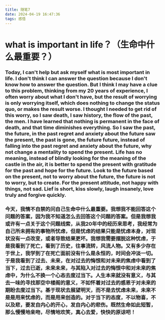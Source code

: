 ```yaml
---
title: 随笔7
date: 2024-04-19 16:47:36
tags: 感悟
---
```


# what is important in life？（生命中什么最重要？）

### Today, I can't help but ask myself what is most important in life. I don't think I can answer the question because I don't know how to answer the question. But I think I may have a clue to this problem, thinking from my 20 years of experience, I often worry about what I don't have, but the result of worrying is only worrying itself, which does nothing to change the status quo, or makes the result worse. I thought I needed to get rid of this worry, so I saw death, I saw history, the flow of the past, the men. I have learned that nothing is permanent in the face of death, and that time diminishes everything. So I saw the past, the future, in the past regret and anxiety about the future saw the present, the past is gone, the future future, instead of falling into the past regret and anxiety about the future, why not change a mentality to spend the present. Life has no meaning, instead of blindly looking for the meaning of the castle in the air, it is better to spend the present with gratitude for the past and hope for the future. Look to the future based on the present, not to worry about the future, the future is not to worry, but to create. For the present attitude, not happy with things, not sad. Lief is short, kiss slowly, laugh insanely, love truly and forgive quickly.

### 今天，我情不自禁的问自己生命中什么最重要。我想我不能回答这个问题的答案，因为我不知道怎么去回答这个问题的答案。但是我想我或许有一点关于这个问题线索，从我20年中的经历来思考，我经常为自己所未拥有的事物所忧虑，但是忧虑的结果只能是忧虑本身，对现状没有一点改变，或者导致结果更坏。我想我需要摆脱这种忧虑，于是我看到了死亡，看到了历史，往事流转，风流人物。又有多少存在于世上，我学到了在死亡面前没有什么是永恒的，时间会冲淡一切。于是我看到了过去、未来，在对过去的悔恨和对未来的焦虑中看到了当下，过去已逝，未来未来，与其陷入对过去的悔恨中和对未来的焦虑中，为什么不换一个心态去度过当下。人生本来就没有意义，与其去一味的寻找那空中楼阁的意义，不如怀着对过去的感恩于对未来的期盼去度过当下。基于现状去展望明天，而不是去忧虑未来，未来不是是用来忧虑的，而是用来创造的。对于当下的态度，不以物喜，不以及悲，要发自内心的开心，发自内心的悲伤。既然生命如此短暂，那么慢慢地亲吻，尽情地欢笑，真心去爱，快快的原谅吧！
